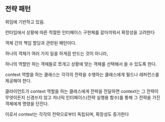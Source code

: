 ## 전략 패턴

위임에 기반하고 있음.

런타임에서 상황에 따른 적절한 인터페이스 구현체를 갈아끼워서 확장성을 고려한다

객체 간의 책임 할당과 관련된 패턴이다.

하나의 객체가 여러 가지 일을 하게끔 만드는 것이 아니라,

하나의 역할만 하는 객체들로 쪼개고 상황에 맞는 객체를 선택해서 쓸 수 있도록 한다.

context 역할을 하는 클래스는 각각의 전략을 수행하는 클래스에게 필드나 레퍼런스를 제공해야 한다.

클라이언트가 context 역할을 하는 클래스에게 전략을 전달하면 context는 그 전략이 무엇이든지 신경쓰지 않고 저너릭 인터페이스(전략 실행용 함수)를 통해 그 전략을 가진 객체에게 명령을 던진다.

이로서 context는 각각의 전략으로부터 독립되며, 확장성도 증가한다
